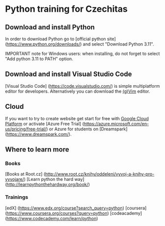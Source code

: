 # Python training for Czechitas

## Download and install Python
In order to download Python go to [official python site] (https://www.python.org/downloads/) and select "Download Python 3.11".

IMPORTANT note for Windows users: when installing, do not forget to select "Add python 3.11 to PATH" option.

## Download and install Visual Studio Code
[Visual Studio Code] (https://code.visualstudio.com/) is simple multiplatform editor for developers.
Alternatively you can download the [(g)Vim](https://www.vim.org/) editor.

## Cloud
If you want to try to create website 
get start for free with [Google Cloud Platform](https://cloud.google.com/free)
or activate [Azure Free Trial] (https://azure.microsoft.com/en-us/pricing/free-trial/)
or Azure for students on [Dreamspark] (https://www.dreamspark.com/).

## Where to learn more

### Books
[Books at Root.cz] (http://www.root.cz/knihy/oddeleni/vyvoj-a-knihy-pro-vyvojare/)
[Learn python the hard way] (http://learnpythonthehardway.org/book/)

### Trainings
[edX] (https://www.edx.org/course?search_query=python)
[coursera] (https://www.coursera.org/courses?query=python)
[codeacademy] (https://www.codecademy.com/learn/python)
